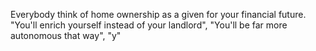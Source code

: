 

Everybody think of home ownership as a given for your financial future. "You'll enrich yourself instead of your landlord", "You'll be far more autonomous that way", "y"